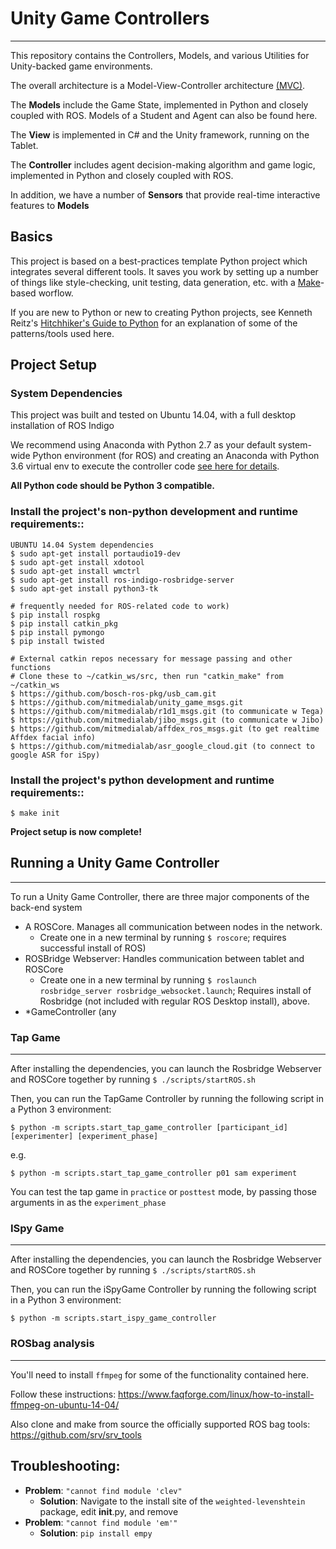 # Unity Game Controllers
---------------------

This repository contains the Controllers, Models, and various Utilities for Unity-backed game environments.

The overall architecture is a Model-View-Controller architecture [(MVC)](https://en.wikipedia.org/wiki/Model%E2%80%93view%E2%80%93controller).

The **Models** include the Game State, implemented in Python and closely coupled with ROS. Models of a Student and Agent can also be found here.

The **View** is implemented in C# and the Unity framework, running on the Tablet.

The **Controller** includes agent decision-making algorithm and game logic, implemented in Python and closely coupled with ROS.

In addition, we have a number of **Sensors** that provide real-time interactive features to **Models**



Basics
--------------

This project is based on a best-practices template Python project which integrates several different tools. It saves you work by setting up a number of things like style-checking, unit testing, data generation, etc. with a [Make](https://en.wikipedia.org/wiki/Make_(software))-based worflow.

If you are new to Python or new to creating Python projects, see Kenneth Reitz's [Hitchhiker's Guide to Python](http://docs.python-guide.org/en/latest/) for an explanation of some of the patterns/tools used here.

Project Setup
---------------

### System Dependencies

This project was built and tested on Ubuntu 14.04, with a full desktop installation of ROS Indigo

We recommend using Anaconda with Python 2.7 as your default system-wide Python environment (for ROS) and creating an Anaconda with Python 3.6 virtual env to execute the controller code [see here for details](https://uoa-eresearch.github.io/eresearch-cookbook/recipe/2014/11/20/conda/).

**All Python code should be Python 3 compatible.**

### Install the project's non-python development and runtime requirements::	
	
	UBUNTU 14.04 System dependencies
	$ sudo apt-get install portaudio19-dev
	$ sudo apt-get install xdotool
	$ sudo apt-get install wmctrl
	$ sudo apt-get install ros-indigo-rosbridge-server
	$ sudo apt-get install python3-tk
	
	# frequently needed for ROS-related code to work)
	$ pip install rospkg
	$ pip install catkin_pkg
	$ pip install pymongo
	$ pip install twisted
	
	# External catkin repos necessary for message passing and other functions
	# Clone these to ~/catkin_ws/src, then run "catkin_make" from ~/catkin_ws
	$ https://github.com/bosch-ros-pkg/usb_cam.git
	$ https://github.com/mitmedialab/unity_game_msgs.git
	$ https://github.com/mitmedialab/r1d1_msgs.git (to communicate w Tega)
	$ https://github.com/mitmedialab/jibo_msgs.git (to communicate w Jibo)
	$ https://github.com/mitmedialab/affdex_ros_msgs.git (to get realtime Affdex facial info)
	$ https://github.com/mitmedialab/asr_google_cloud.git (to connect to google ASR for iSpy)


### Install the project's python development and runtime requirements::

    $ make init
	
**Project setup is now complete!**


## Running a Unity Game Controller
---------------

To run a Unity Game Controller, there are three major components of the back-end system

- A ROSCore. Manages all communication between nodes in the network. 
	- Create one in a new terminal by running `$ roscore`; requires successful install of ROS)
- ROSBridge Webserver: Handles communication between tablet and ROSCore
	- Create one in a new terminal by running `$ roslaunch rosbridge_server rosbridge_websocket.launch`; Requires install of Rosbridge (not included with regular ROS Desktop install), above.
- *GameController (any

### Tap Game
-------------

After installing the dependencies, you can launch the Rosbridge Webserver and ROSCore together by running `$ ./scripts/startROS.sh`

Then, you can run the TapGame Controller by running the following script in a  Python 3 environment:

`$ python -m scripts.start_tap_game_controller [participant_id] [experimenter] [experiment_phase]`

e.g.

`$ python -m scripts.start_tap_game_controller p01 sam experiment`

You can test the tap game in `practice` or `posttest` mode, by passing those arguments in as the `experiment_phase`

### ISpy Game
-------------

After installing the dependencies, you can launch the Rosbridge Webserver and ROSCore together by running `$ ./scripts/startROS.sh`

Then, you can run the iSpyGame Controller by running the following script in a  Python 3 environment:

`$ python -m scripts.start_ispy_game_controller`


### ROSbag analysis
-------------------

You'll need to install `ffmpeg` for some of the functionality contained here.

Follow these instructions: https://www.faqforge.com/linux/how-to-install-ffmpeg-on-ubuntu-14-04/

Also clone and make from source the officially supported ROS bag tools: https://github.com/srv/srv_tools


Troubleshooting:
------------------
- **Problem**: `"cannot find module 'clev"`
	- **Solution**: Navigate to the install site of the `weighted-levenshtein` package, edit __init__.py, and remove
- **Problem**: `"cannot find module 'em'"`
	- **Solution**: `pip install empy`
